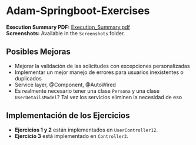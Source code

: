 # Adam-Springboot-Exercises

**Execution Summary PDF:** [Execution_Summary.pdf](./Screenshots.pdf)  
**Screenshots:** Available in the `Screenshots` folder.

## Posibles Mejoras
- Mejorar la validación de las solicitudes con excepciones personalizadas
- Implementar un mejor manejo de errores para usuarios inexistentes o duplicados
- Service layer, @Component, @AutoWired
- Es realmente necesario tener una clase `Persona` y una clase `UserDetailsModel`? Tal vez los servicios eliminen la necesidad de eso

## Implementación de los Ejercicios
- **Ejercicios 1 y 2** están implementados en `UserController12`.
- **Ejercicio 3** está implementado en `Controller3`.
